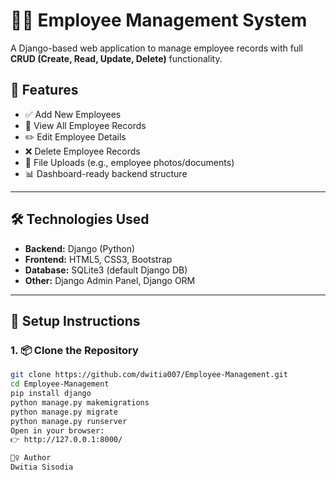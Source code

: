 # 🧑‍💼 Employee Management System

A Django-based web application to manage employee records with full **CRUD (Create, Read, Update, Delete)** functionality.

## 🚀 Features

- ✅ Add New Employees
- 📄 View All Employee Records
- ✏️ Edit Employee Details
- ❌ Delete Employee Records
- 📂 File Uploads (e.g., employee photos/documents)
- 📊 Dashboard-ready backend structure

---

## 🛠️ Technologies Used

- **Backend:** Django (Python)
- **Frontend:** HTML5, CSS3, Bootstrap
- **Database:** SQLite3 (default Django DB)
- **Other:** Django Admin Panel, Django ORM

---
## 🏁 Setup Instructions

### 1. 📦 Clone the Repository
```bash
git clone https://github.com/dwitia007/Employee-Management.git
cd Employee-Management
pip install django
python manage.py makemigrations
python manage.py migrate
python manage.py runserver
Open in your browser:
👉 http://127.0.0.1:8000/

🙋‍♀️ Author
Dwitia Sisodia
